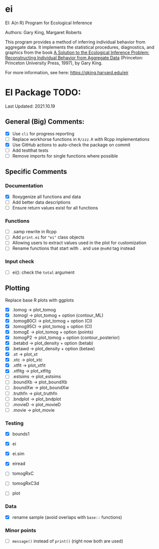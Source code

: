 # ei
EI: A(n R) Program for Ecological Inference

Authors: Gary King, Margaret Roberts

This program provides a method of inferring individual behavior from aggregate data. It implements the statistical procedures, diagnostics, and graphics from the book [A Solution to the Ecological Inference Problem: Reconstructing Individual Behavior from Aggregate Data](https://gking.harvard.edu/eicamera/kinroot.html) (Princeton: Princeton University Press, 1997), by Gary King.

For more information, see here: https://gking.harvard.edu/eir


# EI Package TODO:
Last Updated: 2021.10.19

## General (Big) Comments:

- [x] Use `cli` for progress reporting
- [ ] Replace workhorse functions in `R/zzz.R` with Rcpp implementations
- [x] Use GitHub actions to auto-check the package on commit
- [ ] Add testthat tests
- [ ] Remove imports for single functions where possible

## Specific Comments

### Documentation

- [x] Roxygenize all functions and data
- [ ] Add better data descriptions
- [ ] Ensure return values exist for all functions

### Functions

- [ ] .samp rewrite in Rcpp
- [ ] Add `print.ei` for `"ei"` class objects
- [ ] Allowing users to extract values used in the plot for customization
- [ ] Rename functions that start with `.` and use `@noRd` tag instead

### Input check

- [ ] ei(): check the `total` argument

## Plotting
Replace base R plots with ggplots

- [x] .tomog -> plot_tomog
- [x] .tomogl -> plot_tomog + option (contour_ML)
- [x] .tomog80CI -> plot_tomog + option (CI)
- [x] .tomog95CI -> plot_tomog + option (CI)
- [x] .tomogE -> plot_tomog + option (points)
- [x] .tomogP2 -> plot_tomog + option (contour_posterior)
- [x] .betabd -> plot_density + option (betab)
- [x] .betawd -> plot_density + option (betaw)
- [x] .xt -> plot_xt
- [x] .xtc -> plot_xtc
- [x] .xtfit -> plot_xtfit
- [x] .xtfitg -> plot_xtfitg
- [ ] .estsims -> plot_estsims
- [ ] .boundXb  -> plot_boundXb
- [ ] .boundXw -> plot_boundXw
- [ ] .truthfn -> plot_truthfn
- [ ] .bndplot -> plot_bndplot
- [ ] .movieD -> plot_movieD
- [ ] .movie -> plot_movie

### Testing

- [x] bounds1
- [x] ei
- [x] ei.sim
- [x] eiread
- [ ] tomogRxC
- [ ] tomogRxC3d
- [ ] plot


### Data
- [x] rename sample (avoid overlaps with `base::` functions)


### Minor points
- [ ] `message()` instead of `print()` (right now both are used)
